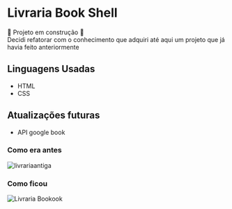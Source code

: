 # Livraria Book Shell
 :construction: Projeto em construção :construction: <br>
Decidi refatorar com o conhecimento que adquiri até aqui um projeto que já havia feito anteriormente

## Linguagens Usadas
- HTML 
- CSS

## Atualizações futuras
- API google book

### Como era antes
![livrariaantiga](https://github.com/mejessica/livrariaBookook/assets/82670472/eed39e7d-d128-4757-a9f8-a43b48478d34)


### Como ficou 
![Livraria Bookook](https://github.com/mejessica/livrariaBookook/assets/82670472/eb75dd1f-1faf-4384-aebb-df1084456e8d)
